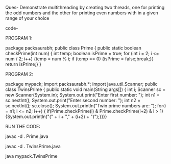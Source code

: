 Ques- Demonstrate multithreading by creating two threads, one for printing the odd numbers and the other for printing
even numbers with in a given range of your choice

code-

PROGRAM 1:

package packsaurabh; public class Prime { public static boolean checkPrime(int num) { int temp; boolean isPrime = true;
for (int i = 2; i <= num / 2; i++)
{temp = num % i; if (temp == 0)
{isPrime = false;break;}} return isPrime;} }

PROGRAM 2:

package mypack; import packsaurabh.*; import java.util.Scanner; public class TwinsPrime { public static void main(String
args[]) { int i; Scanner sc = new Scanner(System.in); System.out.print("Enter first number: "); int n1 = sc.nextInt();
System.out.print("Enter second number: "); int n2 = sc.nextInt(); sc.close(); System.out.println("Twin prime numbers
are: "); for(i = n1; i <= n2; i++) { if(Prime.checkPrime(i) & Prime.checkPrime(i+2) & i > 1)
{System.out.println("(" + i + "," + (i+2) + ")");}}}}

RUN THE CODE:

javac -d . Prime.java

javac -d . TwinsPrime.java

java mypack.TwinsPrime

 
